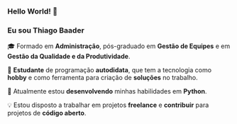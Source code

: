 ### Hello World! 👋



### Eu sou Thiago Baader



🎓 Formado em **Administração**, pós-graduado em **Gestão de Equipes** e em **Gestão da Qualidade e da Produtividade**.

🌱 **Estudante** de programação **autodidata**, que tem a tecnologia como **hobby** e como ferramenta para criação de **soluções** no trabalho.

🎯 Atualmente estou **desenvolvendo** minhas habilidades em **Python**.

💡 Estou disposto a trabalhar em projetos **freelance** e **contribuir** para projetos de **código aberto**.

# 

